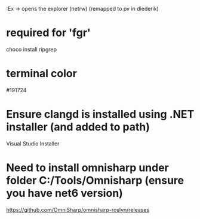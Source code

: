:Ex -> opens the explorer (netrw) (remapped to <leader>pv in diederik)

# required for '<leader>fgr'
choco install ripgrep 

# terminal color
#191724

# Ensure clangd is installed using .NET installer (and added to path)
Visual Studio Installer

# Need to install omnisharp under folder C:/Tools/Omnisharp (ensure you have net6 version)
https://github.com/OmniSharp/omnisharp-roslyn/releases


